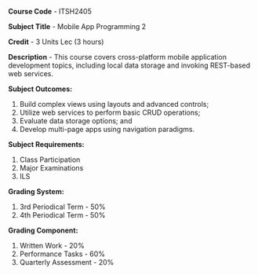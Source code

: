 **Course Code** - ITSH2405

**Subject Title** - Mobile App Programming 2

**Credit** - 3 Units Lec (3 hours)

**Description** - This course covers cross-platform mobile application development topics, including local data storage and invoking REST-based web services.

**Subject Outcomes:**
1. Build complex views using layouts and advanced controls;
2. Utilize web services to perform basic CRUD operations;
3. Evaluate data storage options; and
4. Develop multi-page apps using navigation paradigms.

**Subject Requirements:**
1. Class Participation
2. Major Examinations
3. ILS

**Grading System:**
1. 3rd Periodical Term - 50%
2. 4th Periodical Term - 50%

**Grading Component:**
1. Written Work - 20%
2. Performance Tasks - 60%
3. Quarterly Assessment - 20%

